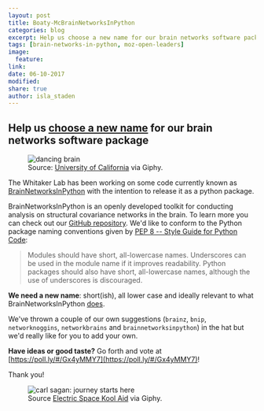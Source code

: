 ```yaml
---
layout: post
title: Boaty-McBrainNetworksInPython
categories: blog
excerpt: Help us choose a new name for our brain networks software package
tags: [brain-networks-in-python, moz-open-leaders]
image:
  feature:
link:
date: 06-10-2017
modified:
share: true
author: isla_staden
---
```


## Help us [choose a new name](https://poll.ly/#/Gx4yMMY7) for our brain networks software package

<figure>
	<img src="https://media.giphy.com/media/l41m04gr7tRet7Uas/giphy.gif" alt="dancing brain">
	<figcaption>Source: <a href="http://ucresearch.tumblr.com/post/42378715856/the-grateful-brain-uclas-alex-korb-takes-a-look">University of California</a> via Giphy.</figcaption>
</figure>

The Whitaker Lab has been working on some code currently known as [BrainNetworksInPython](https://github.com/WhitakerLab/BrainNetworksInPython) with the intention to release it as a python package.

BrainNetworksInPython is an openly developed toolkit for conducting analysis on structural covariance networks in the brain. To learn more you can check out our [GitHub repository](https://github.com/WhitakerLab/BrainNetworksInPython).
We'd like to conform to the Python package naming conventions given by [PEP 8 -- Style Guide for Python Code](https://www.python.org/dev/peps/pep-0008/#package-and-module-names):

>Modules should have short, all-lowercase names. Underscores can be used in the module name if it improves readability. Python packages should also have short, all-lowercase names, although the use of underscores is discouraged.

**We need a new name**: short(ish), all lower case and ideally relevant to what BrainNetworksInPython [does](https://github.com/WhitakerLab/BrainNetworksInPython/blob/master/README.md).  

We've thrown a couple of our own suggestions (`brainz`, `bnip`, `networknoggins`, `networkbrains` and `brainnetworksinpython`) in the hat but we'd really like for you to add your own.  

**Have ideas or good taste?** Go forth and vote at [https://poll.ly/#/Gx4yMMY7](https://poll.ly/#/Gx4yMMY7)!

Thank you!

<figure>
	<img src="https://media.giphy.com/media/EhzWrhGlYuvug/giphy.gif" alt="carl sagan: journey starts here">
	<figcaption>Source <a href="http://electricspacekoolaid.tumblr.com/post/53993308420">Electric Space Kool Aid</a> via Giphy.</figcaption>
</figure>
